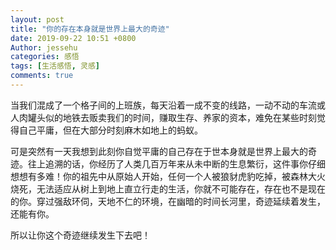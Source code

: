 ```yaml
---
layout: post
title: "你的存在本身就是世界上最大的奇迹"
date: 2019-09-22 10:51 +0800
Author: jessehu
categories: 感悟
tags: [生活感悟, 灵感]
comments: true
---
```


当我们混成了一个格子间的上班族，每天沿着一成不变的线路，一动不动的车流或人肉罐头似的地铁去贩卖我们的时间，赚取生存、养家的资本，难免在某些时刻觉得自己平庸，但在大部分时刻麻木如地上的蚂蚁。

可是突然有一天我想到此刻你自觉平庸的自己存在于世本身就是世界上最大的奇迹。往上追溯的话，你经历了人类几百万年来从未中断的生息繁衍，这件事你仔细想想有多难！你的祖先中从原始人开始，任何一个人被狼豺虎豹吃掉，被森林大火烧死，无法适应从树上到地上直立行走的生活，你就不可能存在，存在也不是现在的你。穿过强敌环伺，天地不仁的环境，在幽暗的时间长河里，奇迹延续着发生，还能有你。

所以让你这个奇迹继续发生下去吧！